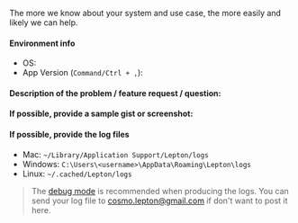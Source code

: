 The more we know about your system and use case, the more easily and likely we can help.

#### Environment info
* OS:
* App Version (`Command/Ctrl + ,`):

#### Description of the problem / feature request / question:


#### If possible, provide a sample gist or screenshot:


#### If possible, provide the log files
- Mac: `~/Library/Application Support/Lepton/logs`
- Windows: `C:\Users\<username>\AppData\Roaming\Lepton\logs`
- Linux: `~/.cached/Lepton/logs`
>The [debug mode](https://github.com/hackjutsu/Lepton/wiki) is recommended when producing the logs. 
>You can send your log file to cosmo.lepton@gmail.com if don't want to post it here.
